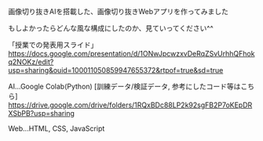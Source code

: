 画像切り抜きAIを搭載した、画像切り抜きWebアプリを作ってみました

もしよかったらどんな風な構成にしたのか、見ていってください^^

「授業での発表用スライド」https://docs.google.com/presentation/d/1ONwJpcwzxvDeRqZSvUrhhQFhokq2NOKz/edit?usp=sharing&ouid=100011050859947655372&rtpof=true&sd=true

AI...Google Colab(Python)
[訓練データ/検証データ, 参考にしたコード等はこちら]
https://drive.google.com/drive/folders/1RQxBDc88LP2k92sgFB2P7oKEpDRXSbPB?usp=sharing


Web...HTML, CSS, JavaScript
